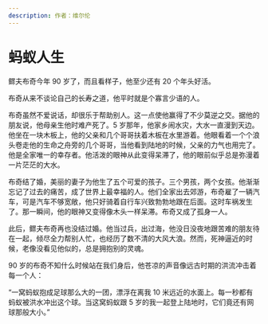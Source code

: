 ```yaml
---
description: 作者：维尔伦
---
```


# 蚂蚁人生

&#x20;       鳏夫布奇今年 90 岁了，而且看样子，他至少还有 20 个年头好活。

&#x20;       布奇从来不谈论自己的长寿之道，他平时就是个寡言少语的人。

&#x20;       布奇虽然不爱说话，却很乐于帮助别人。这一点使他赢得了不少莫逆之交。据他的朋友说，他母亲生他时难产死了。5 岁那年，他家乡闹水灾，大水一直漫到天边。他坐在一块木板上，他的父亲和几个哥哥扶着木板在水里游着。他眼看着一个个浪头卷走他的生命之舟旁的几个哥哥，当他看到陆地的时候，父亲的力气也用完了。他是全家唯一的幸存者。他活泼的眼神从此变得呆滞了，他的眼前似乎总是弥漫着一片茫茫的大水。

&#x20;       布奇结了婚，美丽的妻子为他生了五个可爱的孩子。三个男孩，两个女孩。他渐渐忘记了过去的痛苦，成了世界上最幸福的人。他们全家出去郊游，布奇雇了一辆汽车，可是汽车不够宽敞，他只好骑着自行车兴致勃勃地跟在后面。这时车祸发生了。那一瞬间，他的眼神又变得像木头一样呆滞。布奇又成了孤身一人。

&#x20;       此后，鳏夫布奇再也没结过婚。他当过兵，出过海，他没日没夜地跟苦难的朋友待在一起，倾尽全力帮别人忙，也经历了数不清的大风大浪。然而，死神逼近的时候，老像没看见他似的，总是拥抱别的灵魂。

&#x20;       90 岁的布奇不知什么时候站在我们身后，他苍凉的声音像远古时期的洪流冲击着每一个人：

&#x20;       “一窝蚂蚁抱成足球那么大的一团，漂浮在离我 10 米远近的水面上。每一秒都有蚂蚁被洪水冲出这个球。当这窝蚂蚁跟 5 岁的我一起登上陆地时，它们竟还有网球那般大小。”
